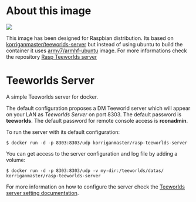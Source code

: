 About this image
================

[![](https://images.microbadger.com/badges/image/korriganmaster/rasp-teeworlds-server.svg)](https://microbadger.com/images/korriganmaster/rasp-teeworlds-server)

This image has been designed for Raspbian distribution. Its based on [korriganmaster/teeworlds-server](https://hub.docker.com/r/korriganmaster/teeworlds-server/) but instead of using ubuntu to build the container it uses [armv7/armhf-ubuntu](https://hub.docker.com/r/armv7/armhf-ubuntu/) image.
For more informations check the repository [Rasp Teeworlds server](https://github.com/KorriganMaster/teeworlds-server/tree/rasp-teeworlds-server) 

Teeworlds Server
================

A simple Teeworlds server for docker.

The default configuration proposes a DM Teeworld server which will appear on your LAN as *Teeworlds Server* on port 8303. The default password is **teeworlds**. The default password for remote console access is **rconadmin**.

To run the server with its default configuration:

`$ docker run -d -p 8303:8303/udp korriganmaster/rasp-teeworlds-server`

You can get access to the server configuration and log file by adding a volume:

`$ docker run -d -p 8303:8303/udp -v my-dir:/teeworlds/datas/ korriganmaster/rasp-teeworlds-server`

For more information on how to configure the server check the [Teeworlds server setting documentation](https://www.teeworlds.com/?page=docs&wiki=server_settings).

